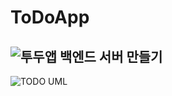 # ToDoApp

![투두앱 백엔드 서버 만들기](https://github.com/parkjihwan-kr/ToDoApp/assets/80877648/eaccc299-1e85-4ef2-88e8-364510032e87)
-------------------------------------------------------------------------------------------------------------------------

![TODO UML](https://github.com/parkjihwan-kr/ToDoApp/assets/80877648/dd80bf9c-9270-4ffb-b055-789e503a5b59)
